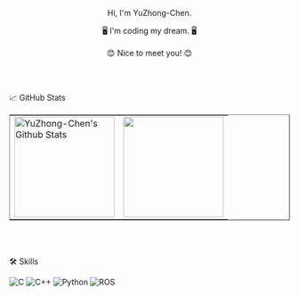 <p align="center">
  Hi, I'm YuZhong-Chen.

<br>
<p align="center">
  🖥️ I'm coding my dream. 🖥️
<br>
<br>
  😊 Nice to meet you! 😊
</p>

<br>
<br>

<p align="left">
📈 GitHub Stats 
</p>  

<p align="center">
  <table border="none" rules="none">
    <tr border="none">
      <td border="none">
        <a href="https://github.com/YuZhong-Chen/">
          <img 
            align="center" 
            src="https://github-readme-stats-sigma-five.vercel.app/api?username=YuZhong-Chen&show_icons=true&theme=prussian&include_all_commits=true&hide_border=true&hide=prs,issues,contribs&count_private=true"
            alt="YuZhong-Chen's Github Stats" 
            height="180rem"
          />
        </a>
      </td>
      <td border="none"> 
        <a href="https://github.com/YuZhong-Chen">
          <img 
            align="center" 
            src="https://github-readme-stats-sigma-five.vercel.app/api/top-langs/?username=YuZhong-Chen&layout=compact&hide_border=true&theme=prussian" 
            height="180rem"
          />
        </a>
      </td>
    </tr>
  </table>
</p>

<br>
<br>

🛠️ Skills

![C](https://img.shields.io/badge/c-%2300599C.svg?style=for-the-badge&logo=c&logoColor=white)
![C++](https://img.shields.io/badge/c++-%2300599C.svg?style=for-the-badge&logo=c%2B%2B&logoColor=white)
![Python](https://img.shields.io/badge/python-3670A0?style=for-the-badge&logo=python&logoColor=ffdd54)
![ROS](https://img.shields.io/badge/ros-%230A0FF9.svg?style=for-the-badge&logo=ros&logoColor=dark)



